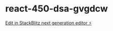 # react-450-dsa-gvgdcw

[Edit in StackBlitz next generation editor ⚡️](https://stackblitz.com/~/github.com/vishnuangular1989/react-450-dsa-gvgdcw)